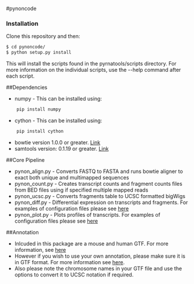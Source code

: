 #pynoncode 

### Installation

Clone this repository and then:

```bash
$ cd pynoncode/
$ python setup.py install
```

This will install the scripts found in the pyrnatools/scripts directory. For more information on the individual scripts, use the --help command after each script. 

##Dependencies
- numpy - This can be installed using:
```bash
	pip install numpy
```
- cython - This can be installed using:
```bash
	pip install cython
```
- bowtie version 1.0.0 or greater. [Link](http://bowtie-bio.sourceforge.net/index.shtml)
- samtools version: 0.1.19 or greater. [Link](http://www.htslib.org/) 

##Core Pipeline
- pynon_align.py - Converts FASTQ to FASTA and runs bowtie aligner to exact both unique and multimapped sequences
- pynon_count.py - Creates transcript counts and fragment counts files from BED files using if specified multiple mapped reads
- pynon_ucsc.py - Converts fragments table to UCSC formatted bigWigs
- pynon_diff.py - Differential expression on transcripts and fragments. For examples of configuration files please see [here](https://github.com/pdl30/pynoncode/tree/master/configuration_examples)
- pynon_plot.py - Plots profiles of transcripts. For examples of configuration files please see [here](https://github.com/pdl30/pynoncode/tree/master/configuration_examples)

##Annotation
- Inlcuded in this package are a mouse and human GTF. For more information, see [here](https://github.com/pdl30/pynoncode/tree/master/pynoncode/data)
- However if you wish to use your own annotation, please make sure it is in GTF format. For more information see [here](http://www.ensembl.org/info/website/upload/gff.html).
- Also please note the chromosome names in your GTF file and use the options to convert it to UCSC notation if required. 
